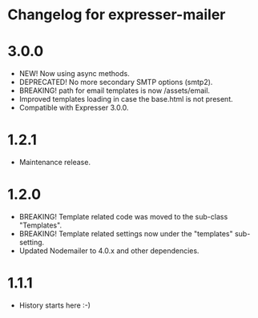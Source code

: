 # Changelog for expresser-mailer

3.0.0
=====
* NEW! Now using async methods.
* DEPRECATED! No more secondary SMTP options (smtp2).
* BREAKING! path for email templates is now /assets/email.
* Improved templates loading in case the base.html is not present.
* Compatible with Expresser 3.0.0.

1.2.1
=====
* Maintenance release.

1.2.0
=====
* BREAKING! Template related code was moved to the sub-class "Templates".
* BREAKING! Template related settings now under the "templates" sub-setting.
* Updated Nodemailer to 4.0.x and other dependencies.

1.1.1
=====
* History starts here :-)
